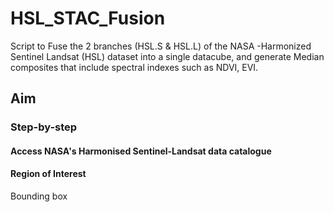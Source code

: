 # HSL_STAC_Fusion
Script to Fuse the 2 branches (HSL.S &amp; HSL.L) of the NASA -Harmonized Sentinel Landsat (HSL) dataset into a single datacube, and generate Median composites that include spectral indexes such as NDVI, EVI.

## Aim

### Step-by-step

#### Access NASA's Harmonised Sentinel-Landsat data catalogue

#### Region of Interest
Bounding box


####

####

####
